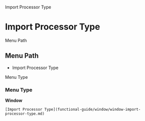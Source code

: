 
Import Processor Type
# Import Processor Type



Menu Path
## Menu Path



- Import Processor Type

Menu Type
### Menu Type

**Window**


```
[Import Processor Type](functional-guide/window/window-import-processor-type.md)
```